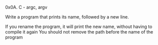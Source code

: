 0x0A. C - argc, argv

Write a program that prints its name, followed by a new line.

If you rename the program, it will print the new name, without having to compile it again
You should not remove the path before the name of the program
